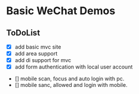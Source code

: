 # Basic WeChat Demos

## ToDoList

- [x] add basic mvc site
- [x] add area support
- [x] add di support for mvc  
- [x] add form authentication with local user account
- [] mobile scan, focus and auto login with pc.
- [] mobile sanc, allowed and login with mobile.